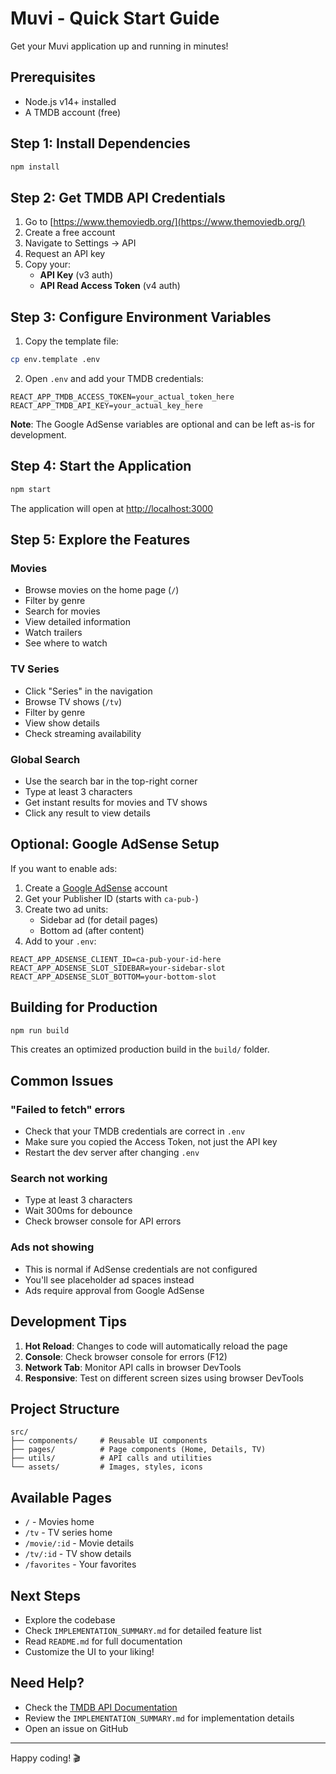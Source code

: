 # Muvi - Quick Start Guide

Get your Muvi application up and running in minutes!

## Prerequisites

- Node.js v14+ installed
- A TMDB account (free)

## Step 1: Install Dependencies

```bash
npm install
```

## Step 2: Get TMDB API Credentials

1. Go to [https://www.themoviedb.org/](https://www.themoviedb.org/)
2. Create a free account
3. Navigate to Settings → API
4. Request an API key
5. Copy your:
   - **API Key** (v3 auth)
   - **API Read Access Token** (v4 auth)

## Step 3: Configure Environment Variables

1. Copy the template file:

```bash
cp env.template .env
```

2. Open `.env` and add your TMDB credentials:

```env
REACT_APP_TMDB_ACCESS_TOKEN=your_actual_token_here
REACT_APP_TMDB_API_KEY=your_actual_key_here
```

**Note**: The Google AdSense variables are optional and can be left as-is for development.

## Step 4: Start the Application

```bash
npm start
```

The application will open at [http://localhost:3000](http://localhost:3000)

## Step 5: Explore the Features

### Movies

- Browse movies on the home page (`/`)
- Filter by genre
- Search for movies
- View detailed information
- Watch trailers
- See where to watch

### TV Series

- Click "Series" in the navigation
- Browse TV shows (`/tv`)
- Filter by genre
- View show details
- Check streaming availability

### Global Search

- Use the search bar in the top-right corner
- Type at least 3 characters
- Get instant results for movies and TV shows
- Click any result to view details

## Optional: Google AdSense Setup

If you want to enable ads:

1. Create a [Google AdSense](https://www.google.com/adsense/) account
2. Get your Publisher ID (starts with `ca-pub-`)
3. Create two ad units:
   - Sidebar ad (for detail pages)
   - Bottom ad (after content)
4. Add to your `.env`:

```env
REACT_APP_ADSENSE_CLIENT_ID=ca-pub-your-id-here
REACT_APP_ADSENSE_SLOT_SIDEBAR=your-sidebar-slot
REACT_APP_ADSENSE_SLOT_BOTTOM=your-bottom-slot
```

## Building for Production

```bash
npm run build
```

This creates an optimized production build in the `build/` folder.

## Common Issues

### "Failed to fetch" errors

- Check that your TMDB credentials are correct in `.env`
- Make sure you copied the Access Token, not just the API key
- Restart the dev server after changing `.env`

### Search not working

- Type at least 3 characters
- Wait 300ms for debounce
- Check browser console for API errors

### Ads not showing

- This is normal if AdSense credentials are not configured
- You'll see placeholder ad spaces instead
- Ads require approval from Google AdSense

## Development Tips

1. **Hot Reload**: Changes to code will automatically reload the page
2. **Console**: Check browser console for errors (F12)
3. **Network Tab**: Monitor API calls in browser DevTools
4. **Responsive**: Test on different screen sizes using browser DevTools

## Project Structure

```
src/
├── components/     # Reusable UI components
├── pages/          # Page components (Home, Details, TV)
├── utils/          # API calls and utilities
└── assets/         # Images, styles, icons
```

## Available Pages

- `/` - Movies home
- `/tv` - TV series home
- `/movie/:id` - Movie details
- `/tv/:id` - TV show details
- `/favorites` - Your favorites

## Next Steps

- Explore the codebase
- Check `IMPLEMENTATION_SUMMARY.md` for detailed feature list
- Read `README.md` for full documentation
- Customize the UI to your liking!

## Need Help?

- Check the [TMDB API Documentation](https://developer.themoviedb.org/reference/intro/getting-started)
- Review the `IMPLEMENTATION_SUMMARY.md` for implementation details
- Open an issue on GitHub

---

Happy coding! 🎬
